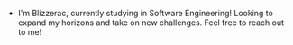 - I'm Blizzerac, currently studying in Software Engineering! Looking to expand my horizons and take on new challenges. Feel free to reach out to me!
